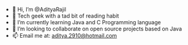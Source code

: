 - 👋 Hi, I’m @AdityaRajil
- 👀 Tech geek with a tad bit of reading habit
- 🌱 I’m currently learning Java and C Programming language
- 💞️ I’m looking to collaborate on open source projects based on Java
- 📫 Email me at: aditya.2910@hotmail.com
<!---
AdityaRajil/AdityaRajil is a ✨ special ✨ repository because its `README.md` (this file) appears on your GitHub profile.
You can click the Preview link to take a look at your changes.
--->
